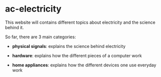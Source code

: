 # ac-electricity
 
This website will contains different topics about electricity and the science behind it.

So far, there are 3 main categories:

- **physical signals**: explains the science behind electricity

- **hardware**: explains how the different pieces of a computer work

- **home appliances**: explains how the different devices one use everyday work